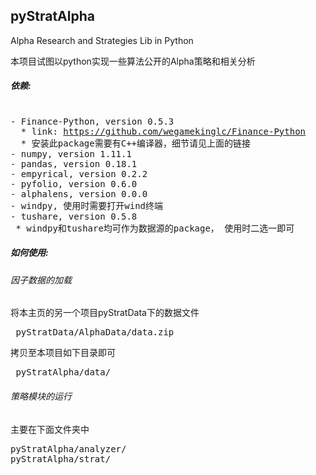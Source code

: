
## pyStratAlpha

Alpha Research and Strategies Lib in Python

本项目试图以python实现一些算法公开的Alpha策略和相关分析

##### 依赖:

<pre><br />- Finance-Python, version 0.5.3<br />  * link: <a href="https://github.com/wegamekinglc/Finance-Python" target="_blank">https://github.com/wegamekinglc/Finance-Python</a><br />  * 安装此package需要有C++编译器，细节请见上面的链接<br />- numpy, version 1.11.1<br />- pandas, version 0.18.1<br />- empyrical, version 0.2.2<br />- pyfolio, version 0.6.0<br />- alphalens, version 0.0.0<br />- windpy, 使用时需要打开wind终端<br />- tushare, version 0.5.8<br /> * windpy和tushare均可作为数据源的package， 使用时二选一即可
</pre>

##### 如何使用:

###### 因子数据的加载
将本主页的另一个项目pyStratData下的数据文件 
<pre> pyStratData/AlphaData/data.zip </pre>
拷贝至本项目如下目录即可 
<pre> pyStratAlpha/data/</pre>

###### 策略模块的运行
主要在下面文件夹中
<pre>pyStratAlpha/analyzer/
pyStratAlpha/strat/</pre>
